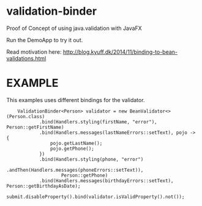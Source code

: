validation-binder
=================

Proof of Concept of using java.validation with JavaFX

Run the DemoApp to try it out.

Read motivation here: http://blog.kyuff.dk/2014/11/binding-to-bean-validations.html


EXAMPLE
=======

This examples uses different bindings for the validator.

        ValidationBinder<Person> validator = new BeanValidator<>(Person.class)
                .bind(Handlers.styling(firstName, "error"), Person::getFirstName)
                .bind(Handlers.messages(lastNameErrors::setText), pojo -> {
                    pojo.getLastName();
                    pojo.getPhone();
                })
                .bind(Handlers.styling(phone, "error")
                               .andThen(Handlers.messages(phoneErrors::setText)),
                        Person::getPhone)
                .bind(Handlers.messages(birthdayErrors::setText), Person::getBirthdayAsDate);
        
    submit.disableProperty().bind(validator.isValidProperty().not());

